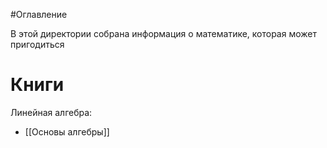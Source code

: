 #Оглавление

В этой директории собрана информация о математике, которая может пригодиться
# Книги
Линейная алгебра: 
* [[Основы алгебры]]